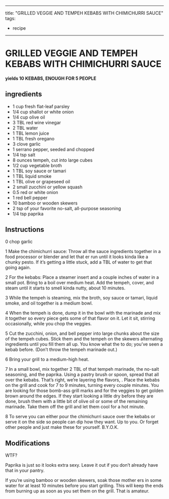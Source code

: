 
---
title: "GRILLED VEGGIE AND TEMPEH KEBABS WITH CHIMICHURRI SAUCE"
tags:
  - recipe
---
# GRILLED VEGGIE AND TEMPEH KEBABS WITH CHIMICHURRI SAUCE



#### yields  10 KEBABS, ENOUGH FOR 5 PEOPLE


## ingredients
* 1 cup fresh flat-leaf parsley 
* 1/4 cup shallot or white onion 
* 1/4 cup olive oil 
* 3 TBL red wine vinegar 
* 2 TBL water 
* 1 TBL lemon juice 
* 1 TBL fresh oregano 
* 3 clove garlic 
* 1 serrano pepper, seeded and chopped 
* 1/4 tsp salt 
* 8 ounces tempeh, cut into large cubes 
* 1/2 cup vegetable broth 
* 1 TBL soy sauce or tamari 
* 1 TBL liquid smoke 
* 1 TBL olive or grapeseed oil 
* 2 small zucchini or yellow squash 
* 0.5 red or white onion 
* 1 red bell pepper 
* 10 bamboo or wooden skewers 
* 2 tsp of your favorite no-salt, all-purpose seasoning 
* 1/4 tsp paprika 



## Instructions
0 chop garlic

1 Make the chimichurri sauce: Throw all the sauce ingredients together in a food processor or blender and let that  er run until it looks kinda like a chunky pesto. If it’s getting a little stuck, add a TBL of water to get that    going again.

2 For the kebabs: Place a steamer insert and a couple inches of water in a small pot. Bring to a boil over medium heat. Add the tempeh, cover, and steam until it starts to smell kinda nutty, about 10 minutes.

3 While the tempeh is steaming, mix the broth, soy sauce or tamari, liquid smoke, and oil together is a medium bowl.

4 When the tempeh is done, dump it in the bowl with the marinade and mix it together so every piece gets some of that flavor on it. Let it sit, stirring occasionally, while you chop the veggies.

5 Cut the zucchini, onion, and bell pepper into large chunks about the size of the tempeh cubes. Stick them and the tempeh on the skewers alternating ingredients until you fill them all up. You know what the   to do; you’ve seen a  kebab before. (Don’t throw the tempeh marinade out.)

6 Bring your grill to a medium-high heat.

7 In a small bowl, mix together 2 TBL of that tempeh marinade, the no-salt seasoning, and the paprika. Using a pastry brush or spoon, spread that    all over the kebabs. That’s right, we’re layering the flavors,  . Place the kebabs on the grill and cook for 7 to 9 minutes, turning every couple minutes. You are looking for those bomb-ass grill marks and for the veggies to get golden brown around the edges. If they start looking a little dry before they are done, brush them with a little bit of olive oil or some of the remaining marinade. Take them off the grill and let them cool for a hot minute.

8 To serve you can either pour the chimichurri sauce over the kebabs or serve it on the side so people can dip how they want. Up to you. Or forget other people and just make these for yourself. B.Y.O.K.



## Modifications
WTF?

 Paprika is just so it looks extra sexy. Leave it out if you don’t already have that    in your pantry.

If you’re using bamboo or wooden skewers, soak those mother ers in some water for at least 10 minutes before you start grilling. This will keep the ends from burning up as soon as you set them on the grill. That    is amateur.




